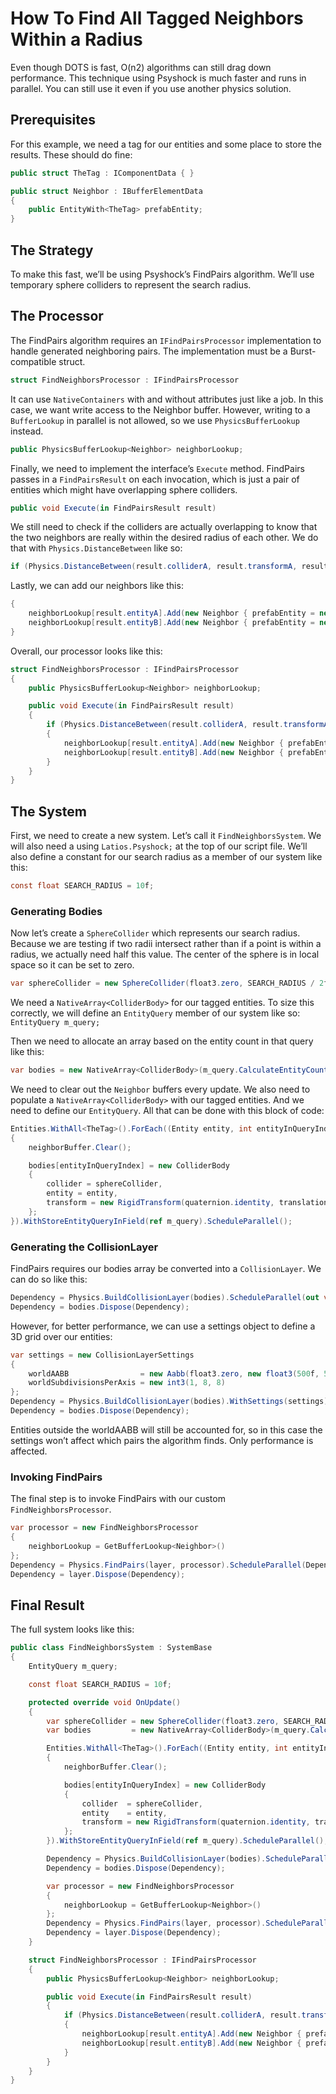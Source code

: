 # How To Find All Tagged Neighbors Within a Radius

Even though DOTS is fast, O(n2) algorithms can still drag down performance. This
technique using Psyshock is much faster and runs in parallel. You can still use
it even if you use another physics solution.

## Prerequisites

For this example, we need a tag for our entities and some place to store the
results. These should do fine:

```csharp
public struct TheTag : IComponentData { }

public struct Neighbor : IBufferElementData
{
    public EntityWith<TheTag> prefabEntity;
}
```

## The Strategy

To make this fast, we’ll be using Psyshock’s FindPairs algorithm. We’ll use
temporary sphere colliders to represent the search radius.

## The Processor

The FindPairs algorithm requires an `IFindPairsProcessor` implementation to
handle generated neighboring pairs. The implementation must be a
Burst-compatible struct.

```csharp
struct FindNeighborsProcessor : IFindPairsProcessor
```

It can use `NativeContainers` with and without attributes just like a job. In
this case, we want write access to the Neighbor buffer. However, writing to a
`BufferLookup` in parallel is not allowed, so we use `PhysicsBufferLookup`
instead.

```csharp
public PhysicsBufferLookup<Neighbor> neighborLookup;
```

Finally, we need to implement the interface’s `Execute` method. FindPairs passes
in a `FindPairsResult` on each invocation, which is just a pair of entities
which might have overlapping sphere colliders.

```csharp
public void Execute(in FindPairsResult result)
```

We still need to check if the colliders are actually overlapping to know that
the two neighbors are really within the desired radius of each other. We do that
with `Physics.DistanceBetween` like so:

```csharp
if (Physics.DistanceBetween(result.colliderA, result.transformA, result.colliderB, result.transformb, 0f, out _))
```

Lastly, we can add our neighbors like this:

```csharp
{
    neighborLookup[result.entityA].Add(new Neighbor { prefabEntity = new EntityWith<TheTag> { entity = result.entityB } });
    neighborLookup[result.entityB].Add(new Neighbor { prefabEntity = new EntityWith<TheTag> { entity = result.entityA } });
}
```

Overall, our processor looks like this:

```csharp
struct FindNeighborsProcessor : IFindPairsProcessor
{
    public PhysicsBufferLookup<Neighbor> neighborLookup;

    public void Execute(in FindPairsResult result)
    {
        if (Physics.DistanceBetween(result.colliderA, result.transformA, result.colliderB, result.transformB, 0f, out _))
        {
            neighborLookup[result.entityA].Add(new Neighbor { prefabEntity = new EntityWith<TheTag> { entity = result.entityB } });
            neighborLookup[result.entityB].Add(new Neighbor { prefabEntity = new EntityWith<TheTag> { entity = result.entityA } });
        }
    }
}
```

## The System

First, we need to create a new system. Let’s call it `FindNeighborsSystem`. We
will also need a using `Latios.Psyshock;` at the top of our script file. We’ll
also define a constant for our search radius as a member of our system like
this:

```csharp
const float SEARCH_RADIUS = 10f;
```

### Generating Bodies

Now let’s create a `SphereCollider` which represents our search radius. Because
we are testing if two radii intersect rather than if a point is within a radius,
we actually need half this value. The center of the sphere is in local space so
it can be set to zero.

```csharp
var sphereCollider = new SphereCollider(float3.zero, SEARCH_RADIUS / 2f);
```

We need a `NativeArray<ColliderBody>` for our tagged entities. To size this
correctly, we will define an `EntityQuery` member of our system like so:
`EntityQuery m_query;`

Then we need to allocate an array based on the entity count in that query like
this:

```csharp
var bodies = new NativeArray<ColliderBody>(m_query.CalculateEntityCount(), Allocator.TempJob);
```

We need to clear out the `Neighbor` buffers every update. We also need to
populate a `NativeArray<ColliderBody>` with our tagged entities. And we need to
define our `EntityQuery`. All that can be done with this block of code:

```csharp
Entities.WithAll<TheTag>().ForEach((Entity entity, int entityInQueryIndex, ref DynamicBuffer<Neighbor> neighborBuffer, in Translation translation) =>
{
    neighborBuffer.Clear();

    bodies[entityInQueryIndex] = new ColliderBody
    {
        collider = sphereCollider,
        entity = entity,
        transform = new RigidTransform(quaternion.identity, translation.Value)
    };
}).WithStoreEntityQueryInField(ref m_query).ScheduleParallel();
```

### Generating the CollisionLayer

FindPairs requires our bodies array be converted into a `CollisionLayer`. We can
do so like this:

```csharp
Dependency = Physics.BuildCollisionLayer(bodies).ScheduleParallel(out var layer, Allocator.TempJob, Dependency);
Dependency = bodies.Dispose(Dependency);
```

However, for better performance, we can use a settings object to define a 3D
grid over our entities:

```csharp
var settings = new CollisionLayerSettings
{
    worldAABB                = new Aabb(float3.zero, new float3(500f, 500f, 500f)),
    worldSubdivisionsPerAxis = new int3(1, 8, 8)
};
Dependency = Physics.BuildCollisionLayer(bodies).WithSettings(settings).ScheduleParallel(out var layer, Allocator.TempJob, Dependency);
Dependency = bodies.Dispose(Dependency);
```

Entities outside the worldAABB will still be accounted for, so in this case the
settings won’t affect which pairs the algorithm finds. Only performance is
affected.

### Invoking FindPairs

The final step is to invoke FindPairs with our custom `FindNeighborsProcessor`.

```csharp
var processor = new FindNeighborsProcessor
{
    neighborLookup = GetBufferLookup<Neighbor>()
};
Dependency = Physics.FindPairs(layer, processor).ScheduleParallel(Dependency);
Dependency = layer.Dispose(Dependency);
```

## Final Result

The full system looks like this:

```csharp
public class FindNeighborsSystem : SystemBase
{
    EntityQuery m_query;

    const float SEARCH_RADIUS = 10f;

    protected override void OnUpdate()
    {
        var sphereCollider = new SphereCollider(float3.zero, SEARCH_RADIUS / 2f);
        var bodies         = new NativeArray<ColliderBody>(m_query.CalculateEntityCount(), Allocator.TempJob);

        Entities.WithAll<TheTag>().ForEach((Entity entity, int entityInQueryIndex, ref DynamicBuffer<Neighbor> neighborBuffer, in Translation translation) =>
        {
            neighborBuffer.Clear();

            bodies[entityInQueryIndex] = new ColliderBody
            {
                collider  = sphereCollider,
                entity    = entity,
                transform = new RigidTransform(quaternion.identity, translation.Value)
            };
        }).WithStoreEntityQueryInField(ref m_query).ScheduleParallel();

        Dependency = Physics.BuildCollisionLayer(bodies).ScheduleParallel(out var layer, Allocator.TempJob, Dependency);
        Dependency = bodies.Dispose(Dependency);

        var processor = new FindNeighborsProcessor
        {
            neighborLookup = GetBufferLookup<Neighbor>()
        };
        Dependency = Physics.FindPairs(layer, processor).ScheduleParallel(Dependency);
        Dependency = layer.Dispose(Dependency);
    }

    struct FindNeighborsProcessor : IFindPairsProcessor
    {
        public PhysicsBufferLookup<Neighbor> neighborLookup;

        public void Execute(in FindPairsResult result)
        {
            if (Physics.DistanceBetween(result.colliderA, result.transformA, result.colliderB, result.transformB, 0f, out _))
            {
                neighborLookup[result.entityA].Add(new Neighbor { prefabEntity = new EntityWith<TheTag> { entity = result.entityB } });
                neighborLookup[result.entityB].Add(new Neighbor { prefabEntity = new EntityWith<TheTag> { entity = result.entityA } });
            }
        }
    }
}
```
